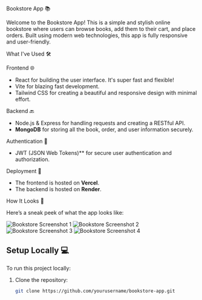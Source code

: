 Bookstore App 📚

Welcome to the Bookstore App! This is a simple and stylish online bookstore where users can browse books, add them to their cart, and place orders. Built using modern web technologies, this app is fully responsive and user-friendly.

 What I've Used 🛠️

 Frontend 🌐
- React for building the user interface. It's super fast and flexible!
- Vite for blazing fast development.
- Tailwind CSS for creating a beautiful and responsive design with minimal effort.

Backend 🔙
- Node.js & Express for handling requests and creating a RESTful API.
- **MongoDB** for storing all the book, order, and user information securely.

Authentication 🔐
- JWT (JSON Web Tokens)** for secure user authentication and authorization.

Deployment 🚀
- The frontend is hosted on **Vercel**.
- The backend is hosted on **Render**.

How It Looks 👀

Here’s a sneak peek of what the app looks like:

![Bookstore Screenshot 1](https://i.imgur.com/g5DDEfm.png)
![Bookstore Screenshot 2](https://i.imgur.com/6h20Y3I.png)
![Bookstore Screenshot 3](https://i.imgur.com/ajeZuo2.png)
![Bookstore Screenshot 4](https://i.imgur.com/eiinoEt.png)


## Setup Locally 💻

To run this project locally:

1. Clone the repository:
   ```bash
   git clone https://github.com/yourusername/bookstore-app.git
